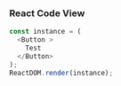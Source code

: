 ### React Code View
```js
const instance = (
  <Button >
    Test
  </Button>
);
ReactDOM.render(instance);
```


